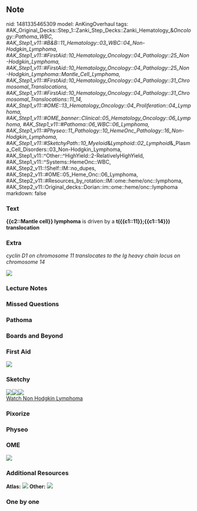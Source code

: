 ## Note
nid: 1481335465309
model: AnKingOverhaul
tags: #AK_Original_Decks::Step_1::Zanki_Step_Decks::Zanki_Hematology_&_Oncology::Pathoma_WBC, #AK_Step1_v11::#B&B::11_Hematology::03_WBC::04_Non-Hodgkin_Lymphoma, #AK_Step1_v11::#FirstAid::10_Hematology_Oncology::04_Pathology::25_Non-Hodgkin_Lymphoma, #AK_Step1_v11::#FirstAid::10_Hematology_Oncology::04_Pathology::25_Non-Hodgkin_Lymphoma::Mantle_Cell_Lymphoma, #AK_Step1_v11::#FirstAid::10_Hematology_Oncology::04_Pathology::31_Chromosomal_Translocations, #AK_Step1_v11::#FirstAid::10_Hematology_Oncology::04_Pathology::31_Chromosomal_Translocations::11_14, #AK_Step1_v11::#OME::13_Hematology_Oncology::04_Proliferation::04_Lymphoma, #AK_Step1_v11::#OME_banner::Clinical::05_Hematology_Oncology::06_Lymphoma, #AK_Step1_v11::#Pathoma::06_WBC::06_Lymphoma, #AK_Step1_v11::#Physeo::11_Pathology::10_HemeOnc_Pathology::16_Non-Hodgkin_Lymphoma, #AK_Step1_v11::#SketchyPath::10_Myeloid_&_Lymphoid::02_Lymphoid_&_Plasma_Cell_Disorders::03_Non-Hodgkin_Lymphoma, #AK_Step1_v11::^Other::^HighYield::2-RelativelyHighYield, #AK_Step1_v11::^Systems::HemeOnc::WBC, #AK_Step2_v11::!Shelf::IM::no_dupes, #AK_Step2_v11::#OME::05_Heme_Onc::06_Lymphoma, #AK_Step2_v11::#Resources_by_rotation::IM::ome::heme/onc::lymphoma, #AK_Step2_v11::Original_decks::Dorian::im::ome::heme/onc::lymphoma
markdown: false

### Text
<div>
  <div>
    <b>{{c2::Mantle cell}} lymphoma</b> is driven by a
    <b>t({{c1::11}};{{c1::14}}) translocation</b>
  </div>
</div>

### Extra
<i>cyclin D1 on chromosome 11 translocates to the Ig heavy chain
locus on chromosome 14</i>
<div>
  <div><img src="paste-1588510834294785.jpg"></div>
</div>

### Lecture Notes


### Missed Questions


### Pathoma


### Boards and Beyond


### First Aid
<img src="tmpqhqlII.png">

### Sketchy
<div><img src=
"Screen%20Shot%202020-02-25%20at%208.01.00%20PM.JPG"><img src=
"Screen%20Shot%202020-02-25%20at%207.59.41%20PM.JPG"><img src=
"Zoverall%20picture%20(83)_1566160514431.JPG"></div><a href=
"https://dashboard.sketchy.com/study/medical/courses/medical-pathophysiology/units/medical-pathophysiology-myeloid-lymphoid/videos/medical-pathophysiology-myeloid-and-lymphoid-lymphoid-and-plasma-cell-disorders-non-hodgkin-lymphoma?utm_source=anki&utm_medium=partnership&utm_campaign=february_update&utm_content=medical">Watch
Non Hodgkin Lymphoma</a>

### Pixorize


### Physeo


### OME
<div class="ome-widget">
  <a href=
  "https://onlinemeded.org/spa/hematology-oncology/lymphoma/acquire?ref=anki">
  <img src="_OME_AnkiFlashcards_Lesson_1.png"></a>
</div>

### Additional Resources
<b>Atlas:</b> <img src="tmpQYU_z3.png" class="resizer">
<b>Other:</b> <img src="tmpYAZhT6.png" class="resizer">

### One by one

